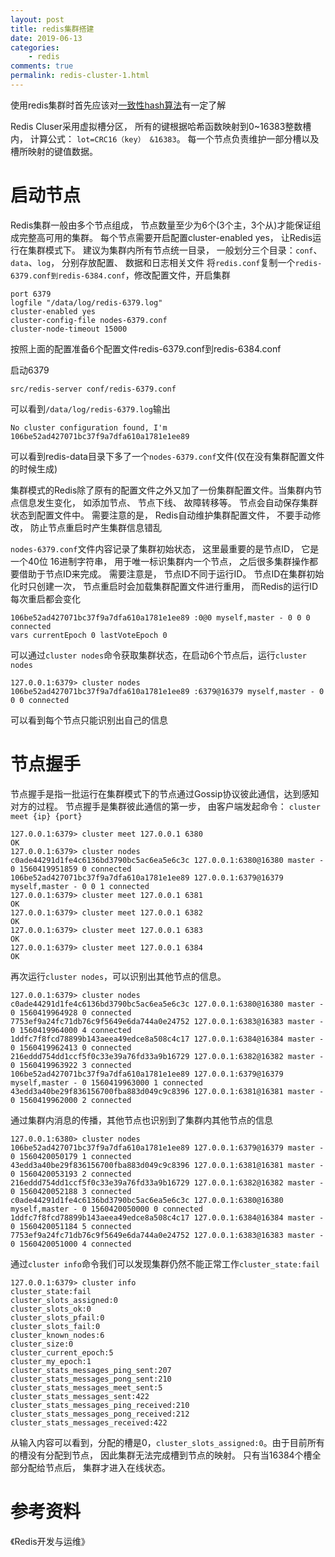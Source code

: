```yaml
---
layout: post
title: redis集群搭建
date: 2019-06-13
categories:
    - redis
comments: true
permalink: redis-cluster-1.html
---
```


使用redis集群时首先应该对[一致性hash算法](https://edgar615.github.io/consistent-hashing.html)有一定了解

Redis Cluser采用虚拟槽分区， 所有的键根据哈希函数映射到0~16383整数槽内， 计算公式： `lot=CRC16（key） &16383`。 每一个节点负责维护一部分槽以及槽所映射的键值数据。

# 启动节点
Redis集群一般由多个节点组成， 节点数量至少为6个(3个主，3个从)才能保证组成完整高可用的集群。 每个节点需要开启配置cluster-enabled yes， 让Redis运行在集群模式下。 建议为集群内所有节点统一目录， 一般划分三个目录：`conf`、`data`、`log`， 分别存放配置、 数据和日志相关文件
将`redis.conf`复制一个`redis-6379.conf到redis-6384.conf`，修改配置文件，开启集群

```
port 6379
logfile "/data/log/redis-6379.log"
cluster-enabled yes
cluster-config-file nodes-6379.conf
cluster-node-timeout 15000
```
按照上面的配置准备6个配置文件redis-6379.conf到redis-6384.conf

启动6379
```
src/redis-server conf/redis-6379.conf
```
可以看到`/data/log/redis-6379.log`输出
```
No cluster configuration found, I'm 106be52ad427071bc37f9a7dfa610a1781e1ee89
```
可以看到redis-data目录下多了一个`nodes-6379.conf`文件(仅在没有集群配置文件的时候生成)

集群模式的Redis除了原有的配置文件之外又加了一份集群配置文件。当集群内节点信息发生变化， 如添加节点、 节点下线、 故障转移等。 节点会自动保存集群状态到配置文件中。 需要注意的是， Redis自动维护集群配置文件， 不要手动修改， 防止节点重启时产生集群信息错乱

`nodes-6379.conf`文件内容记录了集群初始状态， 这里最重要的是节点ID， 它是一个40位
16进制字符串， 用于唯一标识集群内一个节点， 之后很多集群操作都要借助于节点ID来完成。 需要注意是， 节点ID不同于运行ID。 节点ID在集群初始化时只创建一次， 节点重启时会加载集群配置文件进行重用， 而Redis的运行ID每次重启都会变化

```
106be52ad427071bc37f9a7dfa610a1781e1ee89 :0@0 myself,master - 0 0 0 connected
vars currentEpoch 0 lastVoteEpoch 0
```

可以通过`cluster nodes`命令获取集群状态，在启动6个节点后，运行`cluster nodes`

```
127.0.0.1:6379> cluster nodes
106be52ad427071bc37f9a7dfa610a1781e1ee89 :6379@16379 myself,master - 0 0 0 connected
```
可以看到每个节点只能识别出自己的信息

# 节点握手
节点握手是指一批运行在集群模式下的节点通过Gossip协议彼此通信，达到感知对方的过程。 节点握手是集群彼此通信的第一步， 由客户端发起命令： `cluster meet {ip} {port}`

```
127.0.0.1:6379> cluster meet 127.0.0.1 6380
OK
127.0.0.1:6379> cluster nodes
c0ade44291d1fe4c6136bd3790bc5ac6ea5e6c3c 127.0.0.1:6380@16380 master - 0 1560419951859 0 connected
106be52ad427071bc37f9a7dfa610a1781e1ee89 127.0.0.1:6379@16379 myself,master - 0 0 1 connected
127.0.0.1:6379> cluster meet 127.0.0.1 6381
OK
127.0.0.1:6379> cluster meet 127.0.0.1 6382
OK
127.0.0.1:6379> cluster meet 127.0.0.1 6383
OK
127.0.0.1:6379> cluster meet 127.0.0.1 6384
OK
```

再次运行`cluster nodes`，可以识别出其他节点的信息。
```
127.0.0.1:6379> cluster nodes
c0ade44291d1fe4c6136bd3790bc5ac6ea5e6c3c 127.0.0.1:6380@16380 master - 0 1560419964928 0 connected
7753ef9a24fc71db76c9f5649e6da744a0e24752 127.0.0.1:6383@16383 master - 0 1560419964000 4 connected
1ddfc7f8fcd78899b143aeea49edce8a508c4c17 127.0.0.1:6384@16384 master - 0 1560419962413 0 connected
216eddd754dd1ccf5f0c33e39a76fd33a9b16729 127.0.0.1:6382@16382 master - 0 1560419963922 3 connected
106be52ad427071bc37f9a7dfa610a1781e1ee89 127.0.0.1:6379@16379 myself,master - 0 1560419963000 1 connected
43edd3a40be29f836156700fba883d049c9c8396 127.0.0.1:6381@16381 master - 0 1560419962000 2 connected
```

通过集群内消息的传播，其他节点也识别到了集群内其他节点的信息

```
127.0.0.1:6380> cluster nodes
106be52ad427071bc37f9a7dfa610a1781e1ee89 127.0.0.1:6379@16379 master - 0 1560420050179 1 connected
43edd3a40be29f836156700fba883d049c9c8396 127.0.0.1:6381@16381 master - 0 1560420053193 2 connected
216eddd754dd1ccf5f0c33e39a76fd33a9b16729 127.0.0.1:6382@16382 master - 0 1560420052188 3 connected
c0ade44291d1fe4c6136bd3790bc5ac6ea5e6c3c 127.0.0.1:6380@16380 myself,master - 0 1560420050000 0 connected
1ddfc7f8fcd78899b143aeea49edce8a508c4c17 127.0.0.1:6384@16384 master - 0 1560420051184 5 connected
7753ef9a24fc71db76c9f5649e6da744a0e24752 127.0.0.1:6383@16383 master - 0 1560420051000 4 connected
```

通过`cluster info`命令我们可以发现集群仍然不能正常工作`cluster_state:fail`
```
127.0.0.1:6379> cluster info
cluster_state:fail
cluster_slots_assigned:0
cluster_slots_ok:0
cluster_slots_pfail:0
cluster_slots_fail:0
cluster_known_nodes:6
cluster_size:0
cluster_current_epoch:5
cluster_my_epoch:1
cluster_stats_messages_ping_sent:207
cluster_stats_messages_pong_sent:210
cluster_stats_messages_meet_sent:5
cluster_stats_messages_sent:422
cluster_stats_messages_ping_received:210
cluster_stats_messages_pong_received:212
cluster_stats_messages_received:422
```
从输入内容可以看到，分配的槽是0，`cluster_slots_assigned:0`。由于目前所有的槽没有分配到节点， 因此集群无法完成槽到节点的映射。 只有当16384个槽全部分配给节点后， 集群才进入在线状态。

# 参考资料

《Redis开发与运维》

